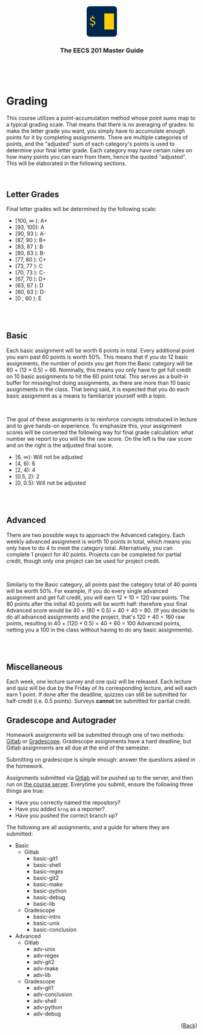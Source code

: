 <div align="center">
    <a href="https://www.eecs.umich.edu/courses/eecs201/wn2023/"><img src="images/logo.png" alt="Logo" width="80" height="80"></a>
    <h3 align="center">The EECS 201 Master Guide</h3>
</div>
<br/>
<br/>
<br/>

# Grading

This course utilizes a point-accumulation method whose point sums map to a typical grading scale. That means that there is no averaging of grades: to make the letter grade you want, you simply have to accumulate enough points for it by completing assignments. There are multiple categories of points, and the "adjusted" sum of each category's points is used to determine your final letter grade. Each category may have certain rules on how many points you can earn from them, hence the quoted "adjusted". This will be elaborated in the following sections.

<br/>

## Letter Grades

Final letter grades will be determined by the following scale:
- [100, ∞ ): A+
- [93, 100): A
- [90, 93 ): A-
- [87, 90 ): B+
- [83, 87 ): B
- [80, 83 ): B-
- [77, 80 ): C+
- [73, 77 ): C
- [70, 73 ): C-
- [67, 70 ): D+
- [63, 67 ): D
- [60, 63 ): D-
- [0 , 60 ): E

<br/>
<br/>

## Basic
Each basic assignment will be worth 6 points in total. Every additional point you earn past 60 points is worth 50%. This means that if you do 12 basic assignments, the number of points you get from the Basic category will be 60 + (12 * 0.5) = 66. Nominally, this means you only have to get full credit on 10 basic assignments to hit the 60 point total. This serves as a built-in buffer for missing/not doing assignments, as there are more than 10 basic assignments in the class. That being said, it is expected that you do each basic assignment as a means to familiarize yourself with a topic.

<br/>

The goal of these assignments is to reinforce concepts introduced in lecture and to give hands-on experience. To emphasize this, your assignment scores will be converted the following way for final grade calculation: what number we report to you will be the raw score. On the left is the raw score and on the right is the adjusted final score.

- [6, ∞): Will not be adjusted
- [4, 6): 6
- [2, 4): 4
- [0.5, 2): 2
- [0, 0.5): Will not be adjusted

<br/>
<br/>

## Advanced

There are two possible ways to approach the Advanced category. Each weekly advanced assignment is worth 10 points in total, which means you only have to do 4 to meet the category total. Alternatively, you can complete 1 project for 40 points. Projects can be completed for partial credit, though only one project can be used for project credit.

<br/>

Similarly to the Basic category, all points past the category total of 40 points will be worth 50%. For example, if you do every single advanced assignment and get full credit, you will earn 12 * 10 = 120 raw points. The 80 points after the initial 40 points will be worth half: therefore your final Advanced score would be 40 + (80 * 0.5) = 40 + 40 = 80. (If you decide to do all advanced assignments and the project, that's 120 + 40 = 160 raw points, resulting in 40 + (120 * 0.5) = 40 + 60 = 100 Advanced points, netting you a 100 in the class without having to do any basic assignments).

<br/>
<br/>


## Miscellaneous

Each week, one lecture survey and one quiz will be released. Each lecture and quiz will be due by the Friday of its corresponding lecture, and will each earn 1 point. If done after the deadline, quizzes can still be submitted for half-credit (i.e. 0.5 points). Surveys <b>cannot</b> be submitted for partial credit.


## Gradescope and Autograder

Homework assignments will be submitted through one of two methods: [Gitlab](https://gitlab.eecs.umich.edu/) or [Gradescope](https://www.gradescope.com/). Gradescope assignments have a hard deadline, but Gitlab assignments are all due at the end of the semester.

Submitting on gradescope is simple enough: answer the questions asked in the homework.

<div name="why-not-submitting"></div>

Assignments submitted via [Gitlab](https://gitlab.eecs.umich.edu/) will be pushed up to the server, and then run on [the course server](/Server.md). Everytime you submit, ensure the following three things are true:

- Have you correctly named the repository?
- Have you added `brng` as a reporter?
- Have you pushed the correct branch up?

The following are all assignments, and a guide for where they are submitted:

- Basic
  - Gitlab
    - basic-git1
    - basic-shell
    - basic-regex
    - basic-git2
    - basic-make
    - basic-python
    - basic-debug
    - basic-lib
  - Gradescope
    - basic-intro
    - basic-unix
    - basic-conclusion
- Advanced
  - Gitlab
    - adv-unix
    - adv-regex
    - adv-git2
    - adv-make
    - adv-lib
  - Gradescope
    - adv-git1
    - adv-conclusion
    - adv-shell
    - adv-python
    - adv-debug

<p align="right">(<a href="/README.md">Back</a>)</p>
